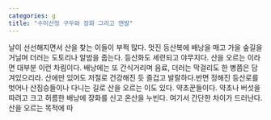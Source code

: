 ```yaml
---
categories: g
title: "수미산정 구두와 장화 그리고 맨발"
---
```

날이 선선해지면서 산을 찾는 이들이 부쩍 많다. 멋진 등산복에 배낭을 매고 가을 숲길을 거닐며 더러는 도토리나 알밤을 줍는다. 등산화도 세련되고 야무지다. 산을 오르는 이라면 대부분 이런 차림이다. 배낭에는 또 간식거리며 음료, 더러는 막걸리도 한 병쯤은 담겨있으리라. 산에만 있어도 저절로 건강해진 듯 즐겁고 발랄하다.반면 정해진 등산로를 벗어나 산짐승들이나 다니는 길로 산을 오르는 이도 있다. 약초꾼들이다. 약초나 버섯을 따려고 크고 허름한 배낭에 장화를 신고 온산을 누빈다. 여기서 간단한 차이가 드러난다. 산을 오르는 목적에 따